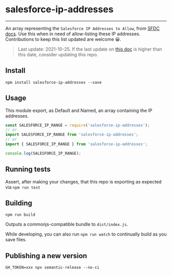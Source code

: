 # salesforce-ip-addresses
---
An array representing the `Salesforce IP Addresses to Allow`, from [SFDC docs](https://help.salesforce.com/s/articleView?id=000321501&type=1). Use this when in need of allow-listing these IP addresses. Contributions to keep this list updated are welcome 😀.

>Last update: 2021-10-25. If the last update on [this doc](https://help.salesforce.com/s/articleView?id=000321501&type=1) is higher than this date, consider updating this repo.

## Install

`npm install salesforce-ip-addresses --save`

## Usage
This module export, as Default and Named, an array containing the IP addresses.
```js
const SALESFORCE_IP_RANGE = require('salesforce-ip-addresses');
// or
import SALESFORCE_IP_RANGE from 'salesforce-ip-addresses';
// or
import { SALESFORCE_IP_RANGE } from 'salesforce-ip-addresses';

console.log(SALESFORCE_IP_RANGE);
```

## Running tests

Assert, after making your changes, that this repo is exporting as expected via `npm run test`

## Building

`npm run build`

Outputs a commonjs-compatible bundle to `dist/index.js`.

While developing, you can also run `npm run watch` to continually build as you save files.

## Publishing a new version

```
GH_TOKEN=xxx npx semantic-release --no-ci
```
